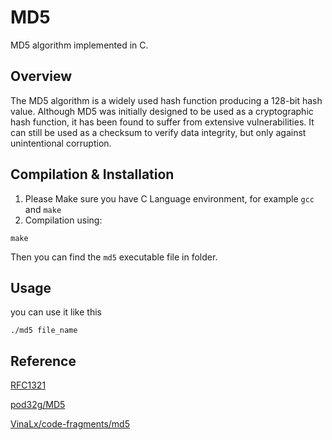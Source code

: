 # MD5
MD5 algorithm implemented in C.

## Overview

The MD5 algorithm is a widely used hash function producing a 128-bit hash value. Although MD5 was initially designed to be used as a cryptographic hash function, it has been found to suffer from extensive vulnerabilities. It can still be used as a checksum to verify data integrity, but only against unintentional corruption.

## Compilation & Installation

1. Please Make sure you have C Language environment, for example `gcc` and `make`
2. Compilation using:
  ```
  make
  ```
  Then you can find the `md5` executable file in  folder.

## Usage

you can use it like this

```
./md5 file_name
```

## Reference

[RFC1321](https://www.ietf.org/rfc/rfc1321.txt)

[pod32g/MD5](https://github.com/pod32g/MD5)

[VinaLx/code-fragments/md5](https://github.com/VinaLx/code-fragments/tree/master/md5)